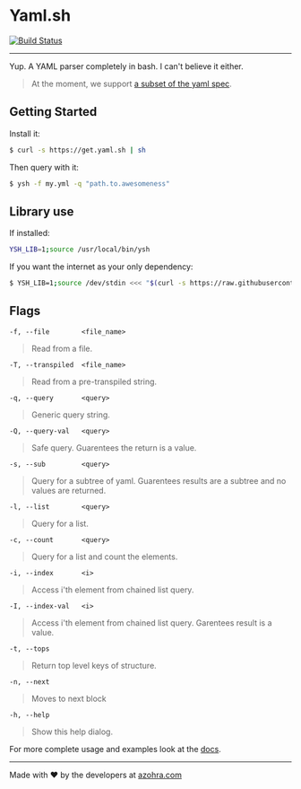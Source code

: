 # Yaml.sh
[![Build Status](https://travis-ci.org/azohra/yaml.sh.svg?branch=master)](https://travis-ci.org/azohra/yaml.sh)

---

Yup. A YAML parser completely in bash. I can't believe it either.

> At the moment, we support [a subset of the yaml spec](https://docs.yaml.sh/#/supported_yml).

## Getting Started

Install it:
```bash
$ curl -s https://get.yaml.sh | sh
```

Then query with it:
```bash
$ ysh -f my.yml -q "path.to.awesomeness"
```

## Library use

If installed:
```bash
YSH_LIB=1;source /usr/local/bin/ysh
```

If you want the internet as your only dependency:
```bash
$ YSH_LIB=1;source /dev/stdin <<< "$(curl -s https://raw.githubusercontent.com/azohra/yaml.sh/master/y.sh)"
```

## Flags

`-f, --file        <file_name>`
> Read from a file.

`-T, --transpiled  <file_name>`
> Read from a pre-transpiled string.

`-q, --query       <query>`
> Generic query string.

`-Q, --query-val   <query>`
> Safe query. Guarentees the return is a value.

`-s, --sub         <query>`
> Query for a subtree of yaml. Guarentees results are a subtree and no values are returned.

`-l, --list        <query>`
> Query for a list.

`-c, --count       <query>`
> Query for a list and count the elements.

`-i, --index       <i>`
> Access i'th element from chained list query.

`-I, --index-val   <i>`
> Access i'th element from chained list query. Garentees result is a value.

`-t, --tops           `
> Return top level keys of structure.

`-n, --next           `
> Moves to next block

`-h, --help           `
> Show this help dialog.

For more complete usage and examples look at the [docs](https://docs.yaml.sh).

---
Made with ❤️ by the developers at [azohra.com](https://azohra.com)
